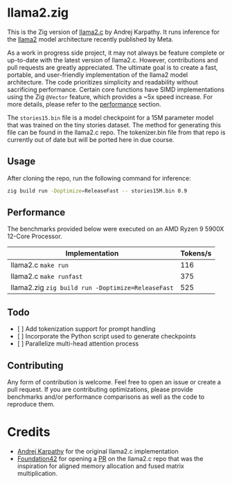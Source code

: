 # llama2.zig

This is the Zig version of [llama2.c](https://github.com/karpathy/llama2.c) by
Andrej Karpathy. It runs inference for the
[llama2](https://github.com/facebookresearch/llama) model architecture recently
published by Meta.

As a work in progress side project, it may not always be feature complete or
up-to-date with the latest version of llama2.c. However, contributions and pull
requests are greatly appreciated. The ultimate goal is to create a fast,
portable, and user-friendly implementation of the llama2 model architecture.
The code prioritizes simplicity and readability without sacrificing
performance. Certain core functions have SIMD implementations using the Zig
`@Vector` feature, which provides a ~5x speed increase. For more details,
please refer to the [performance](#performance) section.

The `stories15.bin` file is a model checkpoint for a 15M parameter model that
was trained on the tiny stories dataset. The method for generating this file
can be found in the llama2.c repo. The tokenizer.bin file from that repo is
currently out of date but will be ported here in due course.

## Usage

After cloning the repo, run the following command for inference:

```sh
zig build run -Doptimize=ReleaseFast -- stories15M.bin 0.9
```

## Performance

The benchmarks provided below were executed on an AMD Ryzen 9 5900X 12-Core
Processor.

| Implementation                                    | Tokens/s |
| ------------------------------------------------- | -------- |
| llama2.c `make run`                               | 116      |
| llama2.c `make runfast`                           | 375      |
| llama2.zig `zig build run -Doptimize=ReleaseFast` | 525      |

## Todo

- \[ \] Add tokenization support for prompt handling
- \[ \] Incorporate the Python script used to generate checkpoints
- \[ \] Parallelize multi-head attention process

## Contributing

Any form of contribution is welcome. Feel free to open an issue or create a
pull request. If you are contributing optimizations, please provide benchmarks
and/or performance comparisons as well as the code to reproduce them.

# Credits

- [Andrej Karpathy](https://github.com/karpathy) for the original llama2.c
  implementation
- [Foundation42](https://github.com/Foundation42) for opening a
  [PR](https://github.com/karpathy/llama2.c/pull/94/files) on the llama2.c repo
  that was the inspiration for aligned memory allocation and fused matrix
  multiplication.
